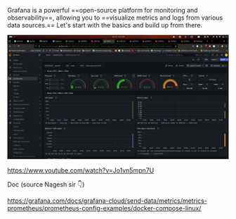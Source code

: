 Grafana is a powerful ==open-source platform for monitoring and observability==, allowing you to ==visualize metrics and logs from various data sources.== Let's start with the basics and build up from there.

![alt text]( /grafana/imgdumps/image.png)

https://www.youtube.com/watch?v=Jo1vn5mpn7U

Doc (source Nagesh sir 👇)

https://grafana.com/docs/grafana-cloud/send-data/metrics/metrics-prometheus/prometheus-config-examples/docker-compose-linux/


